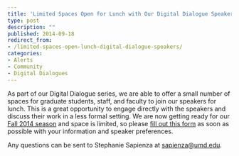```yaml
---
title: 'Limited Spaces Open for Lunch with Our Digital Dialogue Speakers!'
type: post
description: ""
published: 2014-09-18
redirect_from: 
- /limited-spaces-open-lunch-digital-dialogue-speakers/
categories:
- Alerts
- Community
- Digital Dialogues
---
```

As part of our Digital Dialogue series, we are able to offer a small number of spaces for graduate students, staff, and faculty to join our speakers for lunch. This is a great opportunity to engage directly with the speakers and discuss their work in a less formal setting. We are now getting ready for our [Fall 2014 season](http://mith.umd.edu/digital-dialogues/schedule/) and space is limited, so please [fill out this form](https://docs.google.com/forms/d/1NQAUTFovjKygW5o9ne-MEDoMqChnhLYi_L7VM8hQh2Y/viewform?usp=send_form) as soon as possible with your information and speaker preferences.

Any questions can be sent to Stephanie Sapienza at [sapienza@umd.edu](mailto:sapienza@umd.edu).
